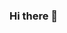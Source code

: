### Hi there 👋

<!--
**Ivy0700/Ivy0700** is a ✨ _special_ ✨ repository because its `README.md` (this file) appears on your GitHub profile.


